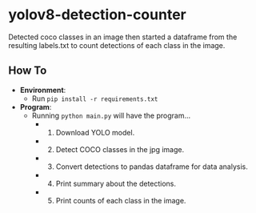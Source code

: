 # yolov8-detection-counter
Detected coco classes in an image then started a dataframe from the resulting labels.txt to count detections of each class in the image.

## How To
- **Environment**:
    - Run `pip install -r requirements.txt`
- **Program**:
    - Running `python main.py` will have the program...
        - 1. Download YOLO model.
        - 2. Detect COCO classes in the jpg image.
        - 3. Convert detections to pandas dataframe for data analysis.
        - 4. Print summary about the detections.
        - 5. Print counts of each class in the image.

